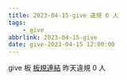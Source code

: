 ```yaml
---
title: 2023-04-15-give 違規 0 人
tags:
    - give
abbrlink: 2023-04-15-give
date: give-2023-04-15 12:00:00
---
```

give 板 [板規連結](https://www.ptt.cc/bbs/give/M.1612495900.A.C32.html)
昨天違規 0 人

